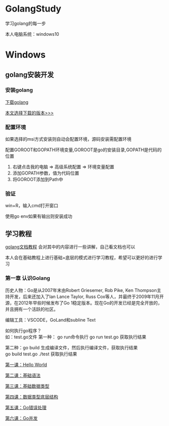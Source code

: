 # GolangStudy #
学习golang的每一步

本人电脑系统：windows10


# Windows #

## golang安装开发 ##

### 安装golang  ###
[下载golang](https://studygolang.com/dl)

[本文选择下载的版本>>>](https://studygolang.com/dl/golang/go1.19.3.windows-amd64.msi)

### 配置环境 ###
如果选择的msi方式安装则自动会配置环境，源码安装需配置环境  

配置GOROOT和GOPATH环境变量,GOROOT是go的安装目录,GOPATH是代码的位置  
1. 右键点击我的电脑 => 高级系统配置 => 环境变量配置  
2. 添加GOPATH参数，值为代码位置  
3. 将GOROOT添加到Path中  

### 验证 ###
win+R，输入cmd打开窗口

使用go env如果有输出则安装成功


## 学习教程 ##  
[golang文档教程](http://docscn.studygolang.com/doc/)
会对其中的内容进行一些讲解，自己看文档也可以  


本人会在基础教程上进行基础+底层的模式进行学习教程，希望可以更好的进行学习  

### 第一章 认识Golang ###  
历史人物：Go是从2007年末由Robert Griesemer, Rob Pike, Ken Thompson主持开发，后来还加入了Ian Lance Taylor, Russ Cox等人，并最终于2009年11月开源，在2012年早些时候发布了Go 1稳定版本。现在Go的开发已经是完全开放的，并且拥有一个活跃的社区。


编辑工具：VSCODE，GoLand和subline Text  

如何执行go程序？  
如：test.go文件
第一种： go run命令执行
go run test.go  获取执行结果  

第二种：go build 生成编译文件，然后执行编译文件，获取执行结果  
go build test.go
./test 获取执行结果

[第一课：Hello World](https://github.com/zggxuexihao/GolangStudy/blob/main/HelloWorld.go)  

[第二课：基础语法](https://github.com/zggxuexihao/GolangStudy/blob/main/Grammar.go)  

[第三课：基础数据类型](https://github.com/zggxuexihao/GolangStudy/blob/main/DataType.go)  

[第四课：数据类型底层结构]()  

[第五课：Go错误处理]()  

[第六课：Go并发]()